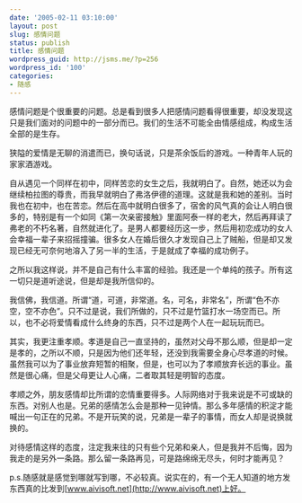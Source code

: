 ```yaml
---
date: '2005-02-11 03:10:00'
layout: post
slug: 感情问题
status: publish
title: 感情问题
wordpress_guid: http://jsms.me/?p=256
wordpress_id: '100'
categories:
- 随感
---
```


感情问题是个很重要的问题。总是看到很多人把感情问题看得很重要，却没发现这只是我们面对的问题中的一部分而已。我们的生活不可能全由情感组成，构成生活全部的是生存。 

狭隘的爱情是无聊的消遣而已，换句话说，只是茶余饭后的游戏。一种青年人玩的家家酒游戏。 

自从遇见一个同样在初中，同样苦恋的女生之后，我就明白了。自然，她还以为会继续柏拉图的尊贵，而我早就明白了弗洛伊德的道理。这就是我和她的差别。当时我也在初中，也在苦恋。然后在高中就明白很多了，宿舍的风气真的会让人明白很多的，特别是有一个如同《第一次亲密接触》里面阿泰一样的老大，然后再拜读了弗老的不朽名著，自然就进化了。是男人都要经历这一步，然后用初恋成功的女人会幸福一辈子来招摇撞骗。很多女人在婚后很久才发现自己上了贼船，但是却又发现已经无可奈何地溶入了另一半的生活，于是就成了幸福的成功例子。 

之所以我这样说，并不是自己有什么丰富的经验。我还是一个单纯的孩子。所有这一切只是道听途说，但是却是我所信仰的。 

我信佛，我信道。所谓“道，可道，非常道。名，可名，非常名”，所谓“色不亦空，空不亦色”。只不过是说，我们所做的，只不过是竹篮打水一场空而已。所以，也不必将爱情看成什么终身的东西，只不过是两个人在一起玩玩而已。 

其实，我更注重孝顺。孝道是自己一直坚持的，虽然对父母不那么顺，但是却一定是孝的，之所以不顺，只是因为他们还年轻，还没到我需要全身心尽孝道的时候。虽然我可以为了事业放弃短暂的相聚，但是，也可以为了孝顺放弃长远的事业。虽然是很心痛，但是父母更让人心痛，二者取其轻是明智的态度。 

孝顺之外，朋友感情却比所谓的恋情重要得多。人际网络对于我来说是不可或缺的东西。对别人也是。兄弟的感情怎么会是那种一见钟情。那么多年感情的积淀才能喊出一句正在的兄弟。不是开玩笑的说，兄弟是一辈子的事情，而女人却是说换就换的。 

对待感情这样的态度，注定我来往的只有些个兄弟和亲人，但是我并不后悔，因为我走的是另外一条路。那么留一条路再见，可是路绵绵无尽头，何时才能再见？ 

p.s.随感就是感觉到哪就写到哪，不必较真。说实在的，有一个无人知道的地方发东西真的比发到[www.aivisoft.net](http://www.aivisoft.net)上好。
